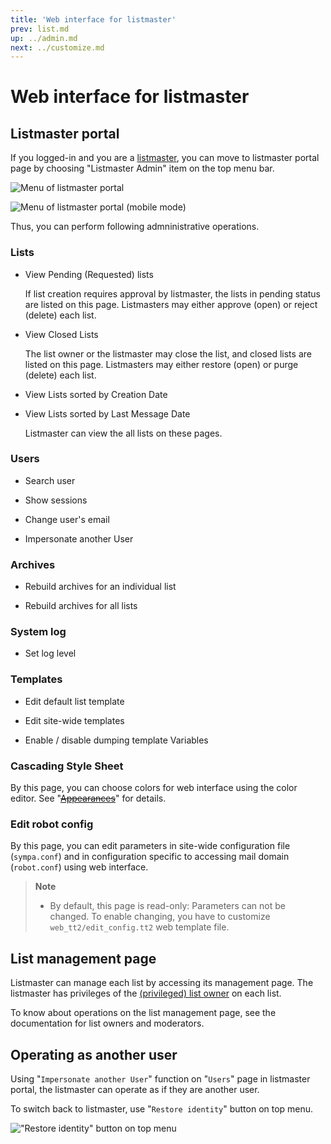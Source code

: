 ```yaml
---
title: 'Web interface for listmaster'
prev: list.md
up: ../admin.md
next: ../customize.md
---
```


Web interface for listmaster
============================

Listmaster portal
-----------------

If you logged-in and you are a [listmaster](../customize/basics-roles.md),
you can move to listmaster portal page by choosing "Listmaster Admin" item on
the top menu bar.

![Menu of listmaster portal](../media/serveradmin_menu.png)

![Menu of listmaster portal (mobile mode)](../media/serveradmin_menu_mobile.png)

Thus, you can perform following admninistrative operations.

### Lists

  - View Pending (Requested) lists

    If list creation requires approval by listmaster, the lists in pending
    status are listed on this page. Listmasters may either approve (open) or
    reject (delete) each list.

  - View Closed Lists

    The list owner or the listmaster may close the list, and closed lists are
    listed on this page. Listmasters may either restore (open) or purge
    (delete) each list.

  - View Lists sorted by Creation Date
  - View Lists sorted by Last Message Date

    Listmaster can view the all lists on these pages.

### Users

  - Search user

  - Show sessions

  - Change user's email

  - Impersonate another User

### Archives

  - Rebuild archives for an individual list

  - Rebuild archives for all lists

### System log

  - Set log level

### Templates

  - Edit default list template

  - Edit site-wide templates

  - Enable / disable dumping template Variables

### Cascading Style Sheet

By this page, you can choose colors for web interface using the color editor.
See "~~[Appearances](../customize/appearances.md)~~" for details.

### Edit robot config

By this page, you can edit parameters in site-wide configuration file
(`sympa.conf`) and in configuration specific to accessing mail domain
(`robot.conf`) using web interface.

> **Note**
>
>   * By default, this page is read-only: Parameters can not be changed.
>     To enable changing, you have to customize `web_tt2/edit_config.tt2`
>     web template file.

List management page
--------------------

Listmaster can manage each list by accessing its management page.
The listmaster has privileges of
the [(privileged) list owner](../customize/basics-roles.md) on each list.

To know about operations on the list management page, see the documentation
for list owners and moderators.

Operating as another user
-------------------------

Using "``Impersonate another User``" function on "``Users``" page in listmaster
portal, the listmaster can operate as if they are another user.

To switch back to listmaster, use "``Restore identity``" button on top menu.

!["Restore identity" button on top menu](../media/restore_identity.png)

